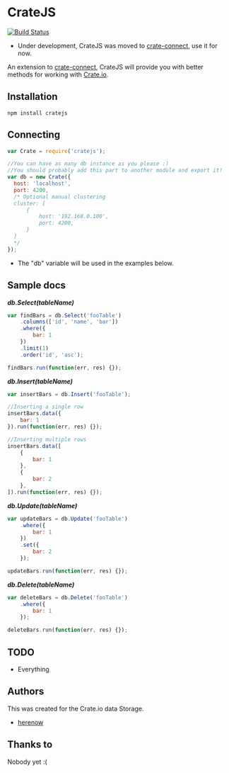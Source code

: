 CrateJS
=======
[![Build Status](https://travis-ci.org/herenow/cratejs.svg?branch=master)](https://travis-ci.org/herenow/cratejs)

* Under development, CrateJS was moved to [crate-connect](https://github.com/herenow/crate-connect), use it for now.

An extension to [crate-connect](https://github.com/herenow/crate-connect), CrateJS will provide you with better methods for working with [Crate.io](https://www.crate.io/).


Installation
----------
```
npm install cratejs
```


Connecting
----------
```javascript
var Crate = require('cratejs');

//You can have as many db instance as you please :)
//You should probably add this part to another module and export it!
var db = new Crate({
  host: 'localhost',
  port: 4200,
  /* Optional manual clustering
  cluster: [
      {
          host: '192.168.0.100',
          port: 4200,
      }
  ]
  */
});
```
* The "db" variable will be used in the examples below.


Sample docs
----------
***db.Select(tableName)***
```javascript
var findBars = db.Select('fooTable')
    .columns(['id', 'name', 'bar'])
    .where({
        bar: 1
    })
    .limit(1)
    .order('id', 'asc');

findBars.run(function(err, res) {});
```

***db.Insert(tableName)***
```javascript
var insertBars = db.Insert('fooTable');

//Inserting a single row
insertBars.data({
    bar: 1
}).run(function(err, res) {});

//Inserting multiple rows
insertBars.data([
    {
        bar: 1
    },
    {
        bar: 2
    },
]).run(function(err, res) {});
```

***db.Update(tableName)***
```javascript
var updateBars = db.Update('fooTable')
    .where({
        bar: 1
    })
    .set({
        bar: 2
    });

updateBars.run(function(err, res) {});
```

***db.Delete(tableName)***
```javascript
var deleteBars = db.Delete('fooTable')
    .where({
        bar: 1
    });

deleteBars.run(function(err, res) {});
```


TODO
---------
* Everything


Authors
---------
This was created for the Crate.io data Storage.
- [herenow](https://github.com/herenow)


Thanks to
----------
Nobody yet :(
